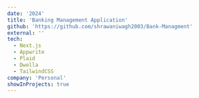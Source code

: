 ```yaml
---
date: '2024'
title: 'Banking Management Application'
github: 'https://github.com/shrawaniwagh2003/Bank-Managment'
external: ''
tech:
  - Next.js
  - Appwrite
  - Plaid
  - Dwolla
  - TailwindCSS
company: 'Personal'
showInProjects: true
---
```


